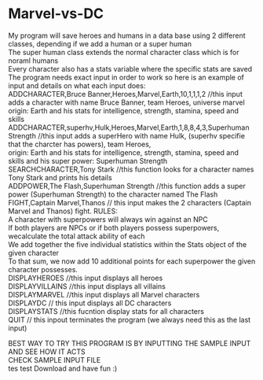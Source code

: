 # Marvel-vs-DC
My program will save heroes and humans in a data base using 2 different classes, depending if we add a human or a super human   
The super human class extends the normal character class which is for noraml humans  
Every character also has a stats variable where the specific stats are saved   
The program needs exact input in order to work so here is an example of input and details on what each input does:   
ADDCHARACTER,Bruce Banner,Heroes,Marvel,Earth,10,1,1,1,2 //this input adds a character with name Bruce Banner, team Heroes, universe marvel   
                                origin: Earth and his stats for intelligence, strength, stamina, speed and skills     
ADDCHARACTER,superhv,Hulk,Heroes,Marvel,Earth,1,8,8,4,3,Superhuman Strength //this input adds a superHero with name Hulk, (superhv specifie that the charcter has powers), team Heroes,       
                                origin: Earth and his stats for intelligence, strength, stamina, speed and skills and his super power: Superhuman Strength    
SEARCHCHARACTER,Tony Stark //this function looks for a character names Tony Stark and prints his details   
ADDPOWER,The Flash,Superhuman Strength  //this function adds a super power (Superhuman Strength) to the character named The Flash   
FIGHT,Captain Marvel,Thanos  // this input makes the 2 characters (Captain Marvel and Thanos) fight. RULES:   
                                                          A character with superpowers will always win against an NPC    
                                                          If both players are NPCs or if both players possess superpowers, wecalculate the total attack ability of each   
                                                          We add together the five individual statistics within the Stats object of the given character   
                                                          To that sum, we now add 10 additional points for each superpower the  given character possesses.   
 DISPLAYHEROES //this input displays all heroes    
 DISPLAYVILLAINS //this input displays all villains   
 DISPLAYMARVEL //this input displays all Marvel characters    
 DISPLAYDC // this input displays all DC characters  
 DISPLAYSTATS //this fucntion display stats for all characters   
 QUIT // this inpout terminates the program (we always need this as the last input)

BEST WAY TO TRY THIS PROGRAM IS BY INPUTTING THE SAMPLE INPUT AND SEE HOW IT ACTS     
CHECK SAMPLE INPUT FILE     
tes test
 Download and have fun :) 




